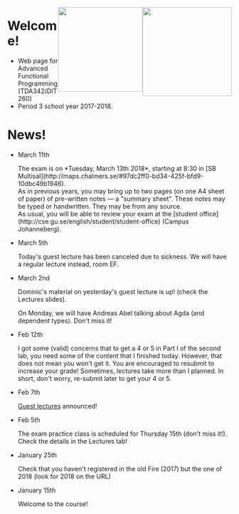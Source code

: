 <!-- Added weird extra section, because otherwise Alejandro's does not appear -->
<!-- ## Empty -->
<!-- --- -->

<img style="float:right"
     class="img"
     src="https://www.chalmers.se/SiteCollectionImages/Logotyper/Chalmers%20logotyp/AvancezChalmers_black_centered.png"
     height="200">
<img style="float:right"
     class="img-circle"
     src="http://upload.wikimedia.org/wikipedia/en/8/82/G%C3%B6teborgs_universitet_seal.svg"
     height="190">


# Welcome!

  * Web page for Advanced Functional Programming (TDA342/DIT260)
  * Period 3 school year 2017-2018.


# News!

* March 11th

  <div class = "alert alert-info">
  The exam is on *Tuesday, March 13th 2018*, starting at 8:30 in [SB
  Multisal](http://maps.chalmers.se/#97dc2ff0-bd34-425f-bfd9-10dbc49b1946).
  <br>
  As in previous years, you may bring up to two pages (on one A4
  sheet of paper) of pre-written notes &mdash; a "summary sheet".
  These notes may be typed or handwritten. They may be from any
  source.
  <br>
  As usual, you will be able to review your exam at the [student
  office](http://cse.gu.se/english/student/student-office) (Campus
  Johanneberg).
  </div>

* March 5th

  <div class = "alert alert-info"> Today's guest lecture has been canceled due
  to sickness. We will have a regular lecture instead, room EF.
  </div>


* March 2nd

  <div class = "alert alert-info"> Dominic's material on yesterday's guest lecture is
  up! (check the Lectures slides).

  On Monday, we will have Andreas Abel talking about Agda (and dependent types).
  Don't miss it!
  </div>


* Feb 12th

  <div class = "alert alert-info"> I got some (valid) concerns that to get a 4
     or 5 in Part I of the second lab, you need some of the content that I
     finished today. However, that does not mean you won't get it. You are
     encouraged to resubmit to increase your grade! Sometimes, lectures take
     more than I planned. In short, don't worry, re-submit later to get your 4
     or 5.  </div>

* Feb 7th

  <div class = "alert alert-info">
    <a href="./lec.html#special-lectures">Guest lectures</a>
    announced!
  </div>

* Feb 5th

  <div class = "alert alert-info">
     The exam practice class is scheduled for Thursday 15th (don't miss it!).
     Check the details in the Lectures tab!
  </div>

* January 25th

  <div class = "alert alert-info">
     Check that you haven't registered in the old Fire (2017) but
     the one of 2018 (look for 2018 on the URL)
  </div>

* January 15th

  <div class = "alert alert-info">
     Welcome to the course!
  </div>
